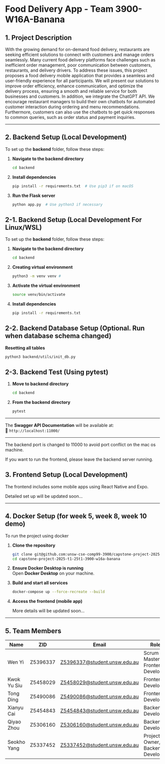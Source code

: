 # Food Delivery App - Team 3900-W16A-Banana

## 1. Project Description

With the growing demand for on-demand food delivery, restaurants are seeking efficient solutions to connect with customers and manage orders seamlessly. Many current food delivery platforms face challenges such as inefficient order management, poor communication between customers, restaurants, and delivery drivers. To address these issues, this project proposes a food delivery mobile application that provides a seamless and user-friendly experience for all participants. We will present our solutions to improve order efficiency, enhance communication, and optimize the delivery process, ensuring a smooth and reliable service for both businesses and customers. In addition, we integrate the ChatGPT API. We encourage restaurant managers to build their own chatbots for automated customer interaction during ordering and menu recommendations. Furthermore, customers can also use the chatbots to get quick responses to common queries, such as order status and payment inquiries.

---

## 2. Backend Setup (Local Development)
To set up the **backend** folder, follow these steps:

1. **Navigate to the backend directory**
   ```sh
   cd backend
   ```

2. **Install dependencies**
   ```sh
   pip install -r requirements.txt  # Use pip3 if on macOS
   ```

3. **Run the Flask server**
   ```sh
   python app.py  # Use python3 if necessary
   ```

## 2-1. Backend Setup (Local Development For Linux/WSL)
To set up the **backend** folder, follow these steps:

1. **Navigate to the backend directory**
   ```sh
   cd backend
   ```

2. **Creating virtual environment**
   ```sh
   python3 -m venv venv # 
   ```

3. **Activate the virtual environment**
   ```sh
   source venv/bin/activate
   ```

4. **Install dependencies**
   ```sh
   pip install -r requirements.txt
   ```

## 2-2. Backend Database Setup (Optional. Run when database schema changed)
**Resetting all tables**
   ```sh
   python3 backend/utils/init_db.py
   ```

## 2-3. Backend Test (Using pytest)
1. **Move to backend directory**
   ```sh
   cd backend
   ```
2. **From the backend directory**
   ```sh
   pytest
   ```
__________________________________________
The **Swagger API Documentation** will be available at:  
📍 `http://localhost:11000/`

__________________________________________

The backend port is changed to 11000 to avoid port conflict on the mac os machine. 

If you want to run the frontend, please leave the backend server running.

## 3. Frontend Setup (Local Development)

The frontend includes some mobile apps using React Native and Expo. 

Detailed set up will be updated soon...

---

## 4. Docker Setup (for week 5, week 8, week 10 demo)
To run the project using docker

1. **Clone the repository**
   ```sh
   git clone git@github.com:unsw-cse-comp99-3900/capstone-project-2025-t1-25t1-3900-w16a-banana.git
   cd capstone-project-2025-t1-25t1-3900-w16a-banana
   ```

2. **Ensure Docker Desktop is running**  
   Open **Docker Desktop** on your machine.

3. **Build and start all services**
   ```sh
   docker-compose up --force-recreate --build
   ```

4. **Access the frontend (mobile app)**

    More details will be updated soon...

---

## 5. Team Members

| Name        | ZID       | Email                        | Role                 |
|------------|----------|----------------------------|----------------------|
| Wen Yi     | Z5396337 | Z5396337@student.unsw.edu.au | Scrum Master, Frontend Developer |
| Kwok Yu Siu | Z5458029 | Z5458029@student.unsw.edu.au | Frontend Developer  |
| Tong Ding  | Z5490086 | Z5490086@student.unsw.edu.au | Frontend Developer  |
| Xianyu Cai | Z5454843 | Z5454843@student.unsw.edu.au | Backend Developer   |
| Qiyao Zhou | Z5306160 | Z5306160@student.unsw.edu.au | Backend Developer   |
| Seokho Yang | Z5337452 | Z5337452@student.unsw.edu.au | Project Owner, Backend Developer   |
